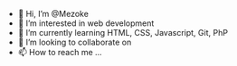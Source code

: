 - 👋 Hi, I’m @Mezoke
- 👀 I’m interested in web development
- 🌱 I’m currently learning HTML, CSS, Javascript, Git, PhP
- 💞️ I’m looking to collaborate on
- 📫 How to reach me ...

<!---
Mezoke/Mezoke is a ✨ special ✨ repository because its `README.md` (this file) appears on your GitHub profile.
You can click the Preview link to take a look at your changes.
--->
